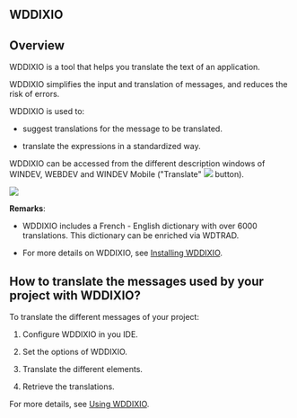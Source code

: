 
## WDDIXIO
			



<a name="NOTE1"></a>
<a name="NOTE1_1"></a>


## Overview
<a name="overview_ELTTEXTE000100"></a>
WDDIXIO is a tool that helps you translate the text of an application. 

WDDIXIO simplifies the input and translation of messages, and reduces the risk of errors.

WDDIXIO is used to:

- suggest translations for the message to be translated.

- translate the expressions in a standardized way.




WDDIXIO can be accessed from the different description windows of WINDEV, WEBDEV and WINDEV Mobile ("Translate" ![](https://doc.pcsoft.fr/en-US/images/image.awp?langid=3&name=Combo_des_saisie_btn_multilangue.GIF)
 button).


![](https://doc.pcsoft.fr/en-US/images/image.awp?langid=3&name=WDDixio%20-%20HC%20N%B0001.gif)


**Remarks**:

- WDDIXIO includes a French - English dictionary with over 6000 translations. This dictionary can be enriched via WDTRAD.

- For more details on WDDIXIO, see [Installing WDDIXIO](../WDDixio/3514005.md).




<a name="NOTE2"></a>
<a name="NOTE2_1"></a>


## How to translate the messages used by your project with WDDIXIO?
<a name="how_translate_the_messages_used_your_project_with_wddixio_ELTTEXTE000124"></a>
To translate the different messages of your project: 

1. Configure WDDIXIO in you IDE. 

2. Set the options of WDDIXIO. 

3. Translate the different elements. 

4. Retrieve the translations. 


For more details, see [Using WDDIXIO](../WDDixio/3514006.md).


